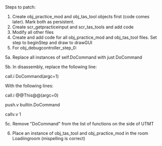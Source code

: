 Steps to patch:

1. Create obj_practice_mod and obj_tas_tool objects first (code comes later). Mark both as persistent.
2. Create scr_getpracticeinput and scr_tas_tools and add code
3. Modify all other files
4. Create and add code for all obj_practice_mod and obj_tas_tool files. Set step to beginStep and draw to drawGUI
5. For obj_debugcontroller_step_0:

5a. Replace all instances of self.DoCommand with just DoCommand

5b. In disassembly, replace the following line:

call.i DoCommand(argc=1)

With the following lines:

call.i @@This@@(argc=0)

push.v builtin.DoCommand

callv.v 1

5c. Remove "DoCommand" from the list of functions on the side of UTMT

6. Place an instance of obj_tas_tool and obj_practice_mod in the room Loadiingroom (mispelling is correct)
